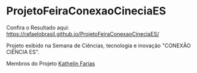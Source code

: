 ﻿# ProjetoFeiraConexaoCineciaES

Confira o Resultado aqui: https://rafaelobrasil.github.io/ProjetoFeiraConexaoCineciaES/

Projeto exibido na Semana de Ciências, tecnologia e inovação "CONEXÂO CIÊNCIA ES".

Membros do Projeto <a target="_blank" href="https://github.com/Kathelyn-Farias"><span>Kathelin Farias</span></a>
